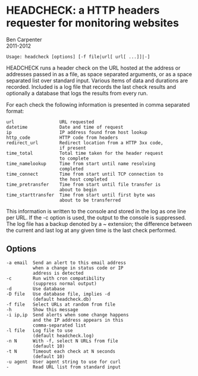 HEADCHECK: a HTTP headers requester for monitoring websites
===========================================================

Ben Carpenter  
2011-2012

	Usage: headcheck [options] [-f file|url[ url[ ...]]|-]

HEADCHECK runs a header check on the URL hosted at the address
or addresses passed in as a file, as space separated arguments,
or as a space separated list over standard input.  Various items
of data and durations are recorded.  Included is a log file that
records the last check results and optionally a database that
logs the results from every run.

For each check the following information is presented in comma
separated format:

    url                 URL requested
    datetime            Date and time of request
    ip                  IP address found from host lookup
    http_code           HTTP code from headers
    redirect_url        Redirect location from a HTTP 3xx code,
                        if present
    time_total          Total time taken for the header request
                        to complete
    time_namelookup     Time from start until name resolving
                        completed
    time_connect        Time from start until TCP connection to
                        the host completed
    time_pretransfer    Time from start until file transfer is
                        about to begin
    time_starttransfer  Time from start until first byte was
                        about to be transferred

This information is written to the console and stored in the log
as one line per URL. If the -c option is used, the output to
the console is suppressed. The log file has a backup denoted by
a ~ extension; the difference between the current and last log
at any given time is the last check performed.

Options
-------

    -a email  Send an alert to this email address 
              when a change in status code or IP 
              address is detected
    -c        Run with cron compatibility
              (suppress normal output)
    -d        Use database
    -D file   Use database file, implies -d
              (default headcheck.db)
    -f file   Select URLs at random from file
    -h        Show this message
    -i ip,ip  Send alerts when some change happens 
              and the IP address appears in this 
              comma-separated list
    -l file   Log file to use
              (default headcheck.log)
    -n N      With -f, select N URLs from file
              (default 10)
    -t N      Timeout each check at N seconds
              (default 10)
    -u agent  User agent string to use for curl
    -         Read URL list from standard input

